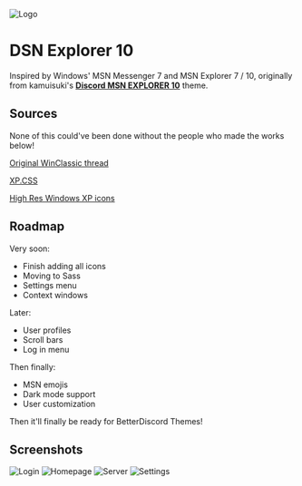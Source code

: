 
![Logo](https://github.com/numoder/dsn10-theme/blob/main/assets/discord/Beta.png?raw=true)

# DSN Explorer 10
Inspired by Windows' MSN Messenger 7 and MSN Explorer 7 / 10, originally from kamuisuki's [**Discord MSN EXPLORER 10**](https://www.deviantart.com/kamuisuki/art/Discord-MSN-Explorer-10-theme-873282935) theme.

## Sources

None of this could've been done without the people who made the works below!

 [Original WinClassic thread](https://winclassic.net/thread/753/discord-classic-msn-theme)
 
 [XP.CSS](https://botoxparty.github.io/XP.css/)

 [High Res Windows XP icons](https://github.com/marchmountain/-Windows-XP-High-Resolution-Icon-Pack)
 
## Roadmap

Very soon:
- Finish adding all icons
- Moving to Sass
- Settings menu
- Context windows

Later:
- User profiles
- Scroll bars
- Log in menu

Then finally:
- MSN emojis
- Dark mode support
- User customization

Then it'll finally be ready for BetterDiscord Themes!

## Screenshots

![Login](https://cdn.discordapp.com/attachments/1179087942552133685/1187607822133899305/image.png?ex=659780f9&is=65850bf9&hm=76596c33e03e6cd37b86e3a6ebf8a23bc188128503a62fb979f4c17796d47073&)
![Homepage](https://cdn.discordapp.com/attachments/1181701173997228204/1189432727829745816/image.png?ex=659e248c&is=658baf8c&hm=62a5d73c85998ed962101688ca01f523acd89ead8befd06cf09c98f7fa42bca6&)
![Server](https://cdn.discordapp.com/attachments/1181701173997228204/1189432976073834516/image.png?ex=659e24c8&is=658bafc8&hm=c41a3100db27e5847b487a20216cd3fa16e235d232e8c693ceb086fdba95a899&)
![Settings](https://cdn.discordapp.com/attachments/1179087942552133685/1187608419746725960/image.png?ex=65978187&is=65850c87&hm=11d4e95f710f5d8d70559683724b890e9338104506e4c84e958abc989e28e092&)
